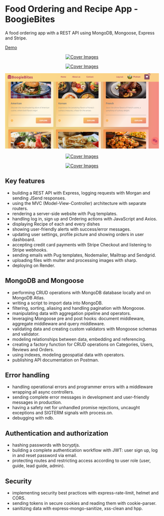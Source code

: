 # Food Ordering and Recipe App - BoogieBites

A food ordering app with a REST API using MongoDB, Mongoose, Express and Stripe.

[Demo](https://boogiebites.onrender.com/)

<p align="center">
  <a href="https://boogiebites.onrender.com/">
    <img src="/img/boogiebites1.png" alt="Cover Images">
  </a>
</p>
<p align="center">
  <a href="https://boogiebites.onrender.com/">
    <img src="/img/boogiebites1.png" alt="Cover Images">
  </a>
</p>
<p align="center">
  <a href="https://boogiebites.onrender.com/">
    <img src="/public/img/boogiebites1.png" alt="Cover Images">
  </a>
</p>
<p align="center">
  <a href="https://boogiebites.onrender.com/">
    <img src="/img/boogiebites1.png" alt="Cover Images">
  </a>
</p>
<p align="center">
  <a href="https://boogiebites.onrender.com/">
    <img src="/img/boogiebites1.png" alt="Cover Images">
  </a>
</p>

## Key features

- building a REST API with Express, logging requests with Morgan and sending JSend responses.
- using the MVC (Model-View-Controller) architecture with separate routers.
- rendering a server-side website with Pug templates.
- handling log in, sign up and Ordering actions with JavaScript and Axios.
- displaying Recipe of each and every dishes
- showing user-friendly alerts with success/error messages.
- updating user settings, profile picture and showing orders in user dashboard.
- accepting credit card payments with Stripe Checkout and listening to Stripe webhooks.
- sending emails with Pug templates, Nodemailer, Mailtrap and Sendgrid.
- uploading files with multer and processing images with sharp.
- deploying on Render.

## MongoDB and Mongoose

- performing CRUD operations with MongoDB database locally and on MongoDB Atlas.
- writing a script to import data into MongoDB.
- filtering, sorting, aliasing and handling pagination with Mongoose.
- manipulating data with aggregation pipeline and operators.
- leveraging Mongoose pre and post hooks: document middleware, aggregate middleware and query middleware.
- validating data and creating custom validators with Mongoose schemas and validator.
- modeling relationships between data, embedding and referencing.
- creating a factory function for CRUD operations on Categories, Users, Reviews and Orders.
- using indexes, modeling geospatial data with operators.
- publishing API documentation on Postman.

## Error handling

- handling operational errors and programmer errors with a middleware wrapping all async controllers.
- sending complete error messages in development and user-friendly messages in production.
- having a safety net for unhandled promise rejections, uncaught exceptions and SIGTERM signals with process.on.
- debugging with ndb.

## Authentication and authorization

- hashing passwords with bcryptjs.
- building a complete authentication workflow with JWT: user sign up, log in and reset password via email.
- protecting routes and restricting access according to user role (user, guide, lead guide, admin).

## Security

- implementing security best practices with express-rate-limit, helmet and CORS.
- sending tokens in secure cookies and reading them with cookie-parser.
- sanitizing data with express-mongo-sanitize, xss-clean and hpp.

